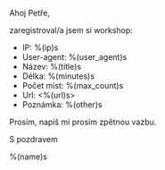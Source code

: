Ahoj Petře,

zaregistroval/a jsem si workshop:

 - IP: %(ip)s
 - User-agent: %(user_agent)s
 - Název: %(title)s
 - Délka: %(minutes)s
 - Počet míst: %(max_count)s
 - Url: <%(url)s>
 - Poznámka: %(other)s

Prosím, napiš mi prosím zpětnou vazbu.

S pozdravem

%(name)s